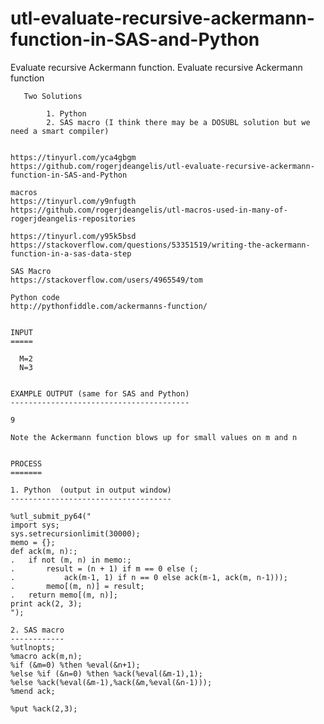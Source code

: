 # utl-evaluate-recursive-ackermann-function-in-SAS-and-Python
Evaluate recursive Ackermann function.
    Evaluate recursive Ackermann function

       Two Solutions

            1. Python
            2. SAS macro (I think there may be a DOSUBL solution but we need a smart compiler)


    https://tinyurl.com/yca4gbgm
    https://github.com/rogerjdeangelis/utl-evaluate-recursive-ackermann-function-in-SAS-and-Python

    macros
    https://tinyurl.com/y9nfugth
    https://github.com/rogerjdeangelis/utl-macros-used-in-many-of-rogerjdeangelis-repositories

    https://tinyurl.com/y95k5bsd
    https://stackoverflow.com/questions/53351519/writing-the-ackermann-function-in-a-sas-data-step

    SAS Macro
    https://stackoverflow.com/users/4965549/tom

    Python code
    http://pythonfiddle.com/ackermanns-function/


    INPUT
    =====

      M=2
      N=3


    EXAMPLE OUTPUT (same for SAS and Python)
    ----------------------------------------

    9

    Note the Ackermann function blows up for small values on m and n


    PROCESS
    =======

    1. Python  (output in output window)
    ------------------------------------

    %utl_submit_py64("
    import sys;
    sys.setrecursionlimit(30000);
    memo = {};
    def ack(m, n):;
    .   if not (m, n) in memo:;
    .       result = (n + 1) if m == 0 else (;
    .           ack(m-1, 1) if n == 0 else ack(m-1, ack(m, n-1)));
    .       memo[(m, n)] = result;
    .   return memo[(m, n)];
    print ack(2, 3);
    ");

    2. SAS macro
    ------------
    %utlnopts;
    %macro ack(m,n);
    %if (&m=0) %then %eval(&n+1);
    %else %if (&n=0) %then %ack(%eval(&m-1),1);
    %else %ack(%eval(&m-1),%ack(&m,%eval(&n-1)));
    %mend ack;

    %put %ack(2,3);


